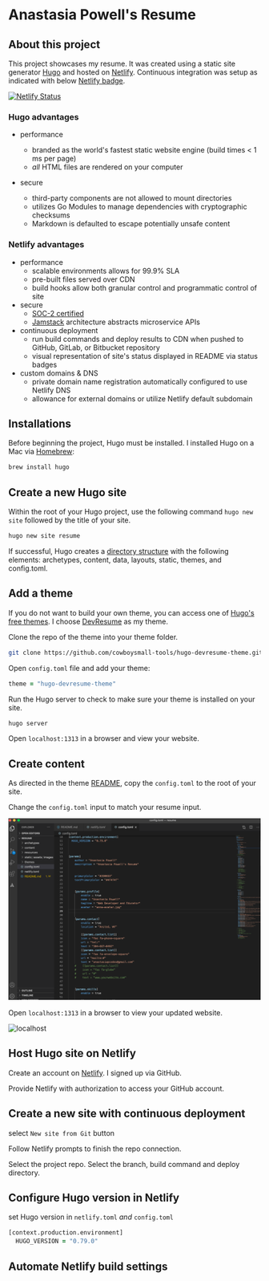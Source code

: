 # Anastasia Powell's Resume

## About this project

This project showcases my resume. It was created using a static site generator [Hugo](https://gohugo.io/about) and hosted on [Netlify](https://www.netlify.com/). Continuous integration was setup as indicated with below [Netlify badge](https://docs.netlify.com/monitor-sites/status-badges/).

[![Netlify Status](https://api.netlify.com/api/v1/badges/636d486d-dea1-494b-aba0-8500896d1d6f/deploy-status)](https://app.netlify.com/sites/anastasiacodes/deploys)

### Hugo advantages

* performance
  * branded as the world's fastest static website engine (build times < 1 ms per page)
  * *all* HTML files are rendered on your computer
  
* secure
  * third-party components are not allowed to mount directories
  * utilizes Go Modules to manage dependencies with cryptographic checksums
  * Markdown is defaulted to escape potentially unsafe content

### Netlify advantages

* performance
  * scalable environments allows for 99.9% SLA
  * pre-built files served over CDN
  * build hooks allow both granular control and programmatic control of site
* secure
  * [SOC-2 certified](https://www.imperva.com/learn/data-security/soc-2-compliance)
  * [Jamstack](https://jamstack.org/) architecture abstracts microservice APIs
* continuous deployment
  * run build commands and deploy results to CDN when pushed to GitHub, GitLab, or Bitbucket repository
  * visual representation of site's status displayed in README via status badges
* custom domains & DNS
  * private domain name registration automatically configured to use Netlify DNS
  * allowance for external domains or utilize Netlify default subdomain

## Installations

Before beginning the project, Hugo must be installed. I installed Hugo on a Mac via [Homebrew](https://brew.sh/):

```zsh
brew install hugo
```

## Create a new Hugo site

Within the root of your Hugo project, use the following command `hugo new site` followed by the title of your site.

```zsh
hugo new site resume
```

If successful, Hugo creates a [directory structure](https://gohugo.io/getting-started/directory-structure/) with the following elements: archetypes, content, data, layouts, static, themes, and config.toml.

## Add a theme

If you do not want to build your own theme, you can access one of [Hugo's free themes](https://themes.gohugo.io/). I choose [DevResume](https://themes.gohugo.io/hugo-devresume-theme/) as my theme.

Clone the repo of the theme into your theme folder.

```zsh
git clone https://github.com/cowboysmall-tools/hugo-devresume-theme.git 
```

Open `config.toml` file and add your theme:

```zsh
theme = "hugo-devresume-theme"
```

Run the Hugo server to check to make sure your theme is installed on your site.

```zsh
hugo server
```

Open `localhost:1313` in a browser and view your website.

## Create content

As directed in the theme [README](https://github.com/cowboysmall-tools/hugo-devresume-theme/blob/master/README.md), copy the `config.toml` to the root of your site.

Change the `config.toml` input to match your resume input.

![config.toml](static/assets/images/config.toml.png)

Open `localhost:1313` in a browser to view your updated website.

![localhost](static/assets/images/localhost%20running%20site.png)

## Host Hugo site on Netlify

Create an account on [Netlify](https://app.netlify.com/signup). I signed up via GitHub. 

Provide Netlify with authorization to access your GitHub account.

## Create a new site with continuous deployment

select `New site from Git` button

Follow Netlify prompts to finish the repo connection.

Select the project repo. Select the branch, build command and deploy directory.

## Configure Hugo version in Netlify

set Hugo version in `netlify.toml` *and* `config.toml`

```zsh
[context.production.environment]
  HUGO_VERSION = "0.79.0"
  ```

## Automate Netlify build settings
